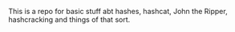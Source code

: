 This is a repo for basic stuff abt hashes, hashcat, John the Ripper, hashcracking and things of that sort.

